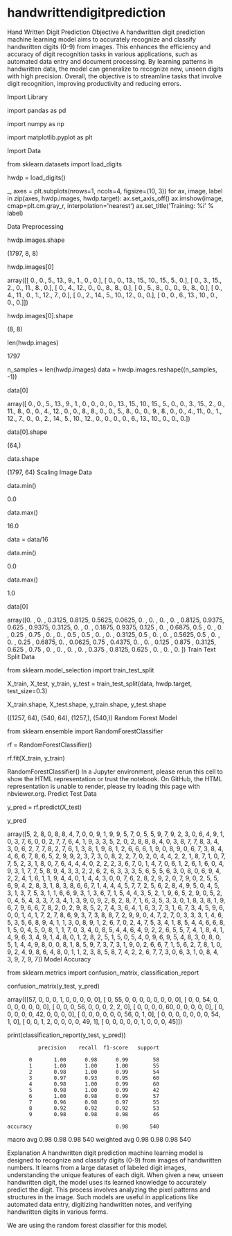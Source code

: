 # handwrittendigitprediction
Hand Written Digit Prediction
Objective
A handwritten digit prediction machine learning model aims to accurately recognize and classify handwritten digits (0-9) from images. This enhances the efficiency and accuracy of digit recognition tasks in various applications, such as automated data entry and document processing. By learning patterns in handwritten data, the model can generalize to recognize new, unseen digits with high precision. Overall, the objective is to streamline tasks that involve digit recognition, improving productivity and reducing errors.

Import Library

import pandas as pd
     

import numpy as np
     

import matplotlib.pyplot as plt
     
Import Data

from sklearn.datasets import load_digits
     

hwdp = load_digits()
     

_, axes = plt.subplots(nrows=1, ncols=4, figsize=(10, 3))
for ax, image, label in zip(axes, hwdp.images, hwdp.target):
    ax.set_axis_off()
    ax.imshow(image, cmap=plt.cm.gray_r, interpolation='nearest')
    ax.set_title('Training: %i' % label)
     

Data Preprocessing

hwdp.images.shape
     
(1797, 8, 8)

hwdp.images[0]
     
array([[ 0.,  0.,  5., 13.,  9.,  1.,  0.,  0.],
       [ 0.,  0., 13., 15., 10., 15.,  5.,  0.],
       [ 0.,  3., 15.,  2.,  0., 11.,  8.,  0.],
       [ 0.,  4., 12.,  0.,  0.,  8.,  8.,  0.],
       [ 0.,  5.,  8.,  0.,  0.,  9.,  8.,  0.],
       [ 0.,  4., 11.,  0.,  1., 12.,  7.,  0.],
       [ 0.,  2., 14.,  5., 10., 12.,  0.,  0.],
       [ 0.,  0.,  6., 13., 10.,  0.,  0.,  0.]])

hwdp.images[0].shape
     
(8, 8)

len(hwdp.images)
     
1797

n_samples = len(hwdp.images)
data = hwdp.images.reshape((n_samples, -1))
     

data[0]
     
array([ 0.,  0.,  5., 13.,  9.,  1.,  0.,  0.,  0.,  0., 13., 15., 10.,
       15.,  5.,  0.,  0.,  3., 15.,  2.,  0., 11.,  8.,  0.,  0.,  4.,
       12.,  0.,  0.,  8.,  8.,  0.,  0.,  5.,  8.,  0.,  0.,  9.,  8.,
        0.,  0.,  4., 11.,  0.,  1., 12.,  7.,  0.,  0.,  2., 14.,  5.,
       10., 12.,  0.,  0.,  0.,  0.,  6., 13., 10.,  0.,  0.,  0.])

data[0].shape
     
(64,)

data.shape
     
(1797, 64)
Scaling Image Data

data.min()
     
0.0

data.max()
     
16.0

data = data/16
     

data.min()
     
0.0

data.max()
     
1.0

data[0]
     
array([0.    , 0.    , 0.3125, 0.8125, 0.5625, 0.0625, 0.    , 0.    ,
       0.    , 0.    , 0.8125, 0.9375, 0.625 , 0.9375, 0.3125, 0.    ,
       0.    , 0.1875, 0.9375, 0.125 , 0.    , 0.6875, 0.5   , 0.    ,
       0.    , 0.25  , 0.75  , 0.    , 0.    , 0.5   , 0.5   , 0.    ,
       0.    , 0.3125, 0.5   , 0.    , 0.    , 0.5625, 0.5   , 0.    ,
       0.    , 0.25  , 0.6875, 0.    , 0.0625, 0.75  , 0.4375, 0.    ,
       0.    , 0.125 , 0.875 , 0.3125, 0.625 , 0.75  , 0.    , 0.    ,
       0.    , 0.    , 0.375 , 0.8125, 0.625 , 0.    , 0.    , 0.    ])
Train Text Split Data

from sklearn.model_selection import train_test_split
     

X_train, X_test, y_train, y_test = train_test_split(data, hwdp.target, test_size=0.3)
     

X_train.shape, X_test.shape, y_train.shape, y_test.shape
     
((1257, 64), (540, 64), (1257,), (540,))
Random Forest Model

from sklearn.ensemble import RandomForestClassifier
     

rf = RandomForestClassifier()
     

rf.fit(X_train, y_train)
     
RandomForestClassifier()
In a Jupyter environment, please rerun this cell to show the HTML representation or trust the notebook.
On GitHub, the HTML representation is unable to render, please try loading this page with nbviewer.org.
Predict Test Data

y_pred = rf.predict(X_test)
     

y_pred
     
array([5, 2, 8, 0, 8, 8, 4, 7, 0, 0, 9, 1, 9, 9, 5, 7, 0, 5, 5, 9, 7, 9,
       2, 3, 0, 6, 4, 9, 1, 0, 3, 7, 6, 0, 0, 2, 7, 7, 6, 4, 1, 9, 3, 3,
       5, 2, 0, 2, 8, 8, 8, 4, 0, 3, 8, 7, 7, 8, 3, 4, 3, 0, 6, 2, 7, 7,
       8, 2, 7, 6, 1, 3, 8, 1, 9, 8, 1, 2, 6, 6, 6, 1, 9, 0, 8, 9, 0, 6,
       7, 3, 8, 4, 4, 6, 6, 7, 8, 6, 5, 2, 9, 9, 2, 3, 7, 3, 0, 8, 2, 2,
       7, 0, 2, 0, 4, 4, 2, 2, 1, 8, 7, 1, 0, 7, 7, 5, 2, 3, 1, 8, 0, 7,
       6, 4, 4, 4, 0, 2, 2, 2, 3, 6, 7, 0, 1, 4, 7, 0, 6, 1, 2, 6, 1, 6,
       0, 4, 9, 3, 1, 7, 7, 5, 8, 9, 4, 3, 3, 2, 2, 6, 2, 6, 3, 3, 3, 5,
       6, 5, 5, 6, 3, 0, 8, 0, 6, 9, 4, 2, 2, 4, 1, 6, 1, 1, 9, 4, 4, 0,
       1, 4, 4, 3, 0, 0, 7, 6, 2, 8, 2, 9, 2, 0, 7, 9, 0, 2, 5, 5, 6, 9,
       4, 2, 8, 3, 1, 8, 3, 8, 6, 6, 7, 1, 4, 4, 4, 5, 7, 7, 2, 5, 6, 2,
       8, 4, 9, 5, 0, 4, 5, 3, 1, 3, 7, 5, 3, 1, 1, 6, 6, 9, 3, 1, 3, 6,
       7, 1, 5, 4, 4, 3, 5, 2, 1, 9, 6, 5, 2, 9, 0, 5, 2, 0, 4, 5, 4, 3,
       3, 7, 3, 4, 1, 3, 9, 0, 9, 2, 8, 2, 8, 7, 1, 6, 3, 5, 3, 3, 0, 1,
       8, 3, 8, 1, 9, 6, 7, 9, 6, 6, 7, 8, 2, 0, 2, 9, 8, 5, 2, 7, 4, 3,
       6, 4, 1, 6, 3, 7, 3, 1, 6, 7, 3, 4, 5, 9, 6, 0, 0, 1, 4, 1, 7, 2,
       7, 8, 6, 9, 3, 7, 3, 8, 8, 7, 2, 9, 9, 0, 4, 7, 2, 7, 0, 3, 3, 3,
       1, 4, 6, 5, 3, 5, 6, 8, 9, 4, 1, 1, 3, 0, 8, 9, 1, 2, 6, 7, 0, 2,
       4, 7, 5, 3, 4, 1, 8, 5, 4, 4, 6, 6, 8, 1, 5, 0, 4, 5, 0, 8, 1, 1,
       7, 0, 3, 4, 0, 8, 5, 4, 4, 6, 4, 9, 2, 2, 6, 5, 5, 7, 4, 1, 8, 4,
       1, 4, 9, 6, 3, 4, 9, 1, 4, 8, 0, 1, 2, 8, 2, 5, 1, 5, 0, 5, 4, 0,
       9, 6, 9, 5, 4, 8, 3, 0, 8, 0, 5, 1, 4, 4, 9, 8, 0, 0, 8, 1, 8, 5,
       9, 7, 3, 7, 3, 1, 9, 0, 2, 6, 6, 7, 1, 5, 6, 2, 7, 8, 1, 0, 9, 2,
       4, 9, 8, 6, 4, 8, 0, 1, 1, 2, 3, 8, 5, 8, 7, 4, 2, 2, 6, 7, 7, 3,
       0, 6, 3, 1, 0, 8, 4, 3, 9, 7, 9, 7])
Model Accuracy

from sklearn.metrics import confusion_matrix, classification_report
     

confusion_matrix(y_test, y_pred)
     
array([[57,  0,  0,  0,  1,  0,  0,  0,  0,  0],
       [ 0, 55,  0,  0,  0,  0,  0,  0,  0,  0],
       [ 0,  0, 54,  0,  0,  0,  0,  0,  0,  0],
       [ 0,  0,  0, 56,  0,  0,  0,  2,  2,  0],
       [ 0,  0,  0,  0, 60,  0,  0,  0,  0,  0],
       [ 0,  0,  0,  0,  0, 42,  0,  0,  0,  0],
       [ 0,  0,  0,  0,  0,  0, 56,  0,  1,  0],
       [ 0,  0,  0,  0,  0,  0,  0, 54,  1,  0],
       [ 0,  0,  1,  2,  0,  0,  0,  0, 49,  1],
       [ 0,  0,  0,  0,  0,  1,  0,  0,  0, 45]])

print(classification_report(y_test, y_pred))
     
              precision    recall  f1-score   support

           0       1.00      0.98      0.99        58
           1       1.00      1.00      1.00        55
           2       0.98      1.00      0.99        54
           3       0.97      0.93      0.95        60
           4       0.98      1.00      0.99        60
           5       0.98      1.00      0.99        42
           6       1.00      0.98      0.99        57
           7       0.96      0.98      0.97        55
           8       0.92      0.92      0.92        53
           9       0.98      0.98      0.98        46

    accuracy                           0.98       540
   macro avg       0.98      0.98      0.98       540
weighted avg       0.98      0.98      0.98       540

Explanation
A handwritten digit prediction machine learning model is designed to recognize and classify digits (0-9) from images of handwritten numbers. It learns from a large dataset of labeled digit images, understanding the unique features of each digit. When given a new, unseen handwritten digit, the model uses its learned knowledge to accurately predict the digit. This process involves analyzing the pixel patterns and structures in the image. Such models are useful in applications like automated data entry, digitizing handwritten notes, and verifying handwritten digits in various forms.

We are using the random forest classifier for this model.
